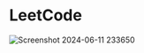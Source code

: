 # LeetCode

![Screenshot 2024-06-11 233650](https://github.com/seigun0629/LeetCode/assets/55828996/08d3998c-66c1-4c0d-802d-aa99fe9a4915)
